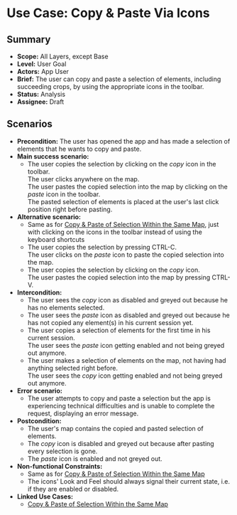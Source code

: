 # Use Case: Copy & Paste Via Icons

## Summary

- **Scope:** All Layers, except Base
- **Level:** User Goal
- **Actors:** App User
- **Brief:** The user can copy and paste a selection of elements, including succeeding crops, by using the appropriate icons in the toolbar.
- **Status:** Analysis
- **Assignee:** Draft

## Scenarios

- **Precondition:**
  The user has opened the app and has made a selection of elements that he wants to copy and paste.
- **Main success scenario:**
  - The user copies the selection by clicking on the _copy_ icon in the toolbar.  
    The user clicks anywhere on the map.  
    The user pastes the copied selection into the map by clicking on the _paste_ icon in the toolbar.  
    The pasted selection of elements is placed at the user's last click position right before pasting.
- **Alternative scenario:**
  - Same as for [Copy & Paste of Selection Within the Same Map](../current/copy_paste_within_same_map.md#scenarios), just with clicking on the icons in the toolbar instead of using the keyboard shortcuts
  - The user copies the selection by pressing CTRL-C.  
    The user clicks on the _paste_ icon to paste the copied selection into the map.
  - The user copies the selection by clicking on the _copy_ icon.  
    The user pastes the copied selection into the map by pressing CTRL-V.
- **Intercondition:**
  - The user sees the _copy_ icon as disabled and greyed out because he has no elements selected.
  - The user sees the _paste_ icon as disabled and greyed out because he has not copied any element(s) in his current session yet.
  - The user copies a selection of elements for the first time in his current session.  
    The user sees the _paste_ icon getting enabled and not being greyed out anymore.
  - The user makes a selection of elements on the map, not having had anything selected right before.  
    The user sees the _copy_ icon getting enabled and not being greyed out anymore.
- **Error scenario:**
  - The user attempts to copy and paste a selection but the app is experiencing technical difficulties and is unable to complete the request, displaying an error message.
- **Postcondition:**
  - The user's map contains the copied and pasted selection of elements.
  - The _copy_ icon is disabled and greyed out because after pasting every selection is gone.
  - The _paste_ icon is enabled and not greyed out.
- **Non-functional Constraints:**
  - Same as for [Copy & Paste of Selection Within the Same Map](../current/copy_paste_within_same_map.md#scenarios)
  - The icons' Look and Feel should always signal their current state, i.e. if they are enabled or disabled.
- **Linked Use Cases:**
  - [Copy & Paste of Selection Within the Same Map](../current/copy_paste_within_same_map.md)
